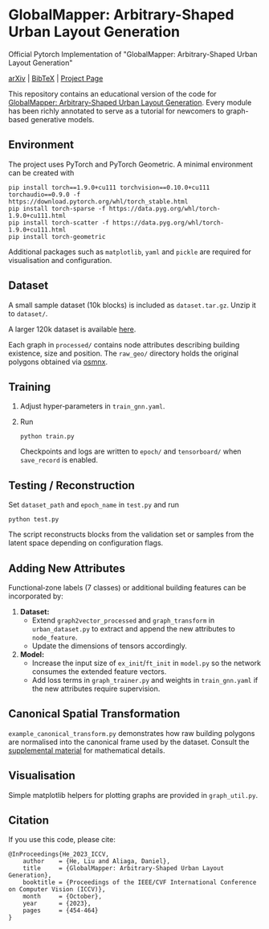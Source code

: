 # GlobalMapper: Arbitrary-Shaped Urban Layout Generation
Official Pytorch Implementation of "GlobalMapper: Arbitrary-Shaped Urban Layout Generation"

[arXiv](https://arxiv.org/abs/2307.09693) | [BibTeX](#bibtex) | [Project Page](https://arking1995.github.io/GlobalMapper/)

This repository contains an educational version of the code for
[GlobalMapper: Arbitrary-Shaped Urban Layout Generation](https://arxiv.org/pdf/2307.09693.pdf).
Every module has been richly annotated to serve as a tutorial for newcomers to
graph-based generative models.

## Environment

The project uses PyTorch and PyTorch Geometric.  A minimal environment can be
created with

```
pip install torch==1.9.0+cu111 torchvision==0.10.0+cu111 torchaudio==0.9.0 -f https://download.pytorch.org/whl/torch_stable.html
pip install torch-sparse -f https://data.pyg.org/whl/torch-1.9.0+cu111.html
pip install torch-scatter -f https://data.pyg.org/whl/torch-1.9.0+cu111.html
pip install torch-geometric
```

Additional packages such as `matplotlib`, `yaml` and `pickle` are required for
visualisation and configuration.

## Dataset

A small sample dataset (10k blocks) is included as `dataset.tar.gz`.  Unzip it
to `dataset/`.

A larger 120k dataset is available [here](https://purdue0-my.sharepoint.com/:u:/g/personal/he425_purdue_edu/ET2gehuc9BhBhJd_4kIrhbYB0xJNuMDZE6mqVTZd9yDQ3Q?e=AwWMKy).

Each graph in `processed/` contains node attributes describing building
existence, size and position.  The `raw_geo/` directory holds the original
polygons obtained via [osmnx](https://osmnx.readthedocs.io/en/stable/user-reference.html).

## Training

1. Adjust hyper‑parameters in `train_gnn.yaml`.
2. Run

   ```
   python train.py
   ```

   Checkpoints and logs are written to `epoch/` and `tensorboard/` when
   `save_record` is enabled.

## Testing / Reconstruction

Set `dataset_path` and `epoch_name` in `test.py` and run

```
python test.py
```

The script reconstructs blocks from the validation set or samples from the
latent space depending on configuration flags.

## Adding New Attributes

Functional‑zone labels (7 classes) or additional building features can be
incorporated by:

1. **Dataset:**
   - Extend `graph2vector_processed` and `graph_transform` in `urban_dataset.py`
     to extract and append the new attributes to `node_feature`.
   - Update the dimensions of tensors accordingly.
2. **Model:**
   - Increase the input size of `ex_init`/`ft_init` in `model.py` so the network
     consumes the extended feature vectors.
   - Add loss terms in `graph_trainer.py` and weights in `train_gnn.yaml` if the
     new attributes require supervision.

## Canonical Spatial Transformation

`example_canonical_transform.py` demonstrates how raw building polygons are
normalised into the canonical frame used by the dataset.  Consult the
[supplemental material](https://openaccess.thecvf.com/content/ICCV2023/supplemental/He_GlobalMapper_Arbitrary-Shaped_Urban_ICCV_2023_supplemental.pdf)
for mathematical details.

## Visualisation

Simple matplotlib helpers for plotting graphs are provided in `graph_util.py`.

## Citation

If you use this code, please cite:

```text
@InProceedings{He_2023_ICCV,
    author    = {He, Liu and Aliaga, Daniel},
    title     = {GlobalMapper: Arbitrary-Shaped Urban Layout Generation},
    booktitle = {Proceedings of the IEEE/CVF International Conference on Computer Vision (ICCV)},
    month     = {October},
    year      = {2023},
    pages     = {454-464}
}
```

